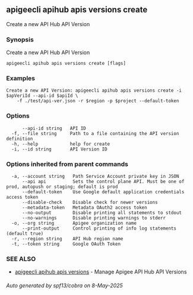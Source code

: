 ## apigeecli apihub apis versions create

Create a new API Hub API Version

### Synopsis

Create a new API Hub API Version

```
apigeecli apihub apis versions create [flags]
```

### Examples

```
Create a new API Version: apigeecli apihub apis versions create -i $apVeriId --api-id $apiId \
	-f ./test/api-ver.json -r $region -p $project --default-token
```

### Options

```
      --api-id string   API ID
  -f, --file string     Path to a file containing the API version definition
  -h, --help            help for create
  -i, --id string       API Version ID
```

### Options inherited from parent commands

```
  -a, --account string   Path Service Account private key in JSON
      --api api          Sets the control plane API. Must be one of prod, autopush or staging; default is prod
      --default-token    Use Google default application credentials access token
      --disable-check    Disable check for newer versions
      --metadata-token   Metadata OAuth2 access token
      --no-output        Disable printing all statements to stdout
      --no-warnings      Disable printing warnings to stderr
  -o, --org string       Apigee organization name
      --print-output     Control printing of info log statements (default true)
  -r, --region string    API Hub region name
  -t, --token string     Google OAuth Token
```

### SEE ALSO

* [apigeecli apihub apis versions](apigeecli_apihub_apis_versions.md)	 - Manage Apigee API Hub API Versions

###### Auto generated by spf13/cobra on 8-May-2025
